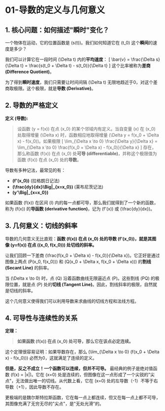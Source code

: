 # 01-导数的定义与几何意义

## 1. 核心问题：如何描述"瞬时"变化？

一个物体在运动，它的位置函数是 \(s(t)\)。我们如何知道它在 \(t_0\) 这个**瞬间**的速度是多少？

我们可以计算它在一段时间 \(\Delta t\) 内的**平均速度**：
\[ \bar{v} = \frac{\Delta s}{\Delta t} = \frac{s(t_0 + \Delta t) - s(t_0)}{\Delta t} \]
这个比率被称为**差商 (Difference Quotient)**。

为了得到**瞬时速度**，我们只需要让时间间隔 \(\Delta t\) 无限地趋近于0，对这个差商取极限。这个极限，就是**导数 (Derivative)**。

## 2. 导数的严格定义

**定义 (导数):**
> 设函数 \(y = f(x)\) 在点 \(x_0\) 的某个邻域内有定义。当自变量 \(x\) 在 \(x_0\) 处取得增量 \(\Delta x\) 时，函数相应地取得增量 \(\Delta y = f(x_0 + \Delta x) - f(x_0)\)。如果极限
> \[ \lim_{\Delta x \to 0} \frac{\Delta y}{\Delta x} = \lim_{\Delta x \to 0} \frac{f(x_0 + \Delta x) - f(x_0)}{\Delta x} \]
> 存在，那么称函数 \(f(x)\) 在点 \(x_0\) 处**可导 (differentiable)**，并称这个极限值为函数 \(f(x)\) 在点 \(x_0\) 处的**导数**。

导数有多种记法，最常见的有：

- **\(f'(x_0)\)** (拉格朗日记法)
- **\(\frac{dy}{dx}\Big|_{x=x_0}\)** (莱布尼茨记法)
- **\(y'\Big|_{x=x_0}\)**

如果函数 \(f(x)\) 在区间 \(I\) 内的每一点都可导，那么我们就得到了一个新的函数，称为 \(f(x)\) 的**导函数 (derivative function)**，记为 \(f'(x)\) 或 \(\frac{dy}{dx}\)。

## 3. 几何意义：切线的斜率

导数的几何意义无比直观：**函数 \(f(x)\) 在点 \(x_0\) 处的导数 \(f'(x_0)\)，就是其图像 \(y=f(x)\) 在点 \((x_0, f(x_0))\) 处切线的斜率。**

让我们回顾一下差商 \(\frac{f(x_0 + \Delta x) - f(x_0)}{\Delta x}\)。它正好是通过图像上两点 \(P(x_0, f(x_0))\) 和 \(Q(x_0 + \Delta x, f(x_0 + \Delta x))\) 的**割线 (Secant Line)** 的斜率。

当 \(\Delta x \to 0\) 时，点 \(Q\) 沿着函数曲线无限逼近点 \(P\)。这些割线 \(PQ\) 的极限位置，就是点 \(P\) 处的**切线 (Tangent Line)**。因此，割线斜率的极限，自然就是切线的斜率。

这个几何意义使得我们可以利用导数来求曲线的切线方程和法线方程。

## 4. 可导性与连续性的关系

**定理：**
> **如果函数 \(f(x)\) 在点 \(x_0\) 处可导，那么它在该点必定连续。**

这个定理很容易证明：如果导数存在，那么 \(\lim_{\Delta x \to 0} (f(x_0 + \Delta x) - f(x_0))\) 必然为0，这就满足了连续的定义。

**但是，反之不成立！一个函数可以连续，但并不可导。**
最经典的例子是绝对值函数 \(f(x) = |x|\)。它在 \(x=0\) 处是连续的，但图像在这一点形成了一个尖锐的"尖点"，无法做出唯一的切线。从代数上看，它在 \(x=0\) 处的左导数（-1）不等于右导数（+1），因此导数不存在。

更极端的是魏尔斯特拉斯函数，它在每一点上都连续，但又在每一点上都不可导，其图像充满了无穷无尽的"尖点"，是"无处光滑"的。
